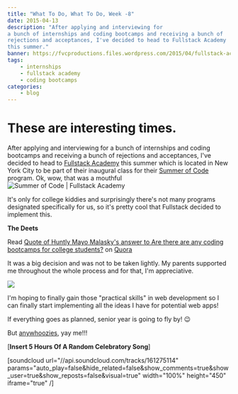 ```yaml
---
title: "What To Do, What To Do, Week -8"
date: 2015-04-13
description: "After applying and interviewing for
a bunch of internships and coding bootcamps and receiving a bunch of
rejections and acceptances, I've decided to head to Fullstack Academy
this summer."
banner: https://fvcproductions.files.wordpress.com/2015/04/fullstack-academy-banner.jpg?w=1024&h=435&crop=1
tags:
    - internships
    - fullstack academy
    - coding bootcamps
categories:
    - blog
---
```


# These are interesting times.

After applying and interviewing for a bunch of internships and coding bootcamps and receiving a bunch of rejections and acceptances, I've decided to head to [Fullstack Academy](//fullstackacademy.com "Fullstack Academy") this summer which is located in New York City to be part of their inaugural class for their [Summer of Code](//www.fullstackacademy.com/summer-of-code "Fullstack Academy | Summer of Code") program. Ok, wow, that was a mouthful![![Summer of Code | Fullstack
Academy](//fvcproductions.files.wordpress.com/2015/04/summer-of-code-fullstack-academy.png)](//fvcproductions.files.wordpress.com/2015/04/summer-of-code-fullstack-academy.png)

It's only for college kiddies and surprisingly there's not many programs designated specifically for us, so it's pretty cool that Fullstack decided to implement this.

**The Deets**

Read [Quote of Huntly Mayo Malasky's answer to Are there are any coding bootcamps for college students?](//www.quora.com/Are-there-are-any-coding-bootcamps-for-college-students/answer/Huntly-Mayo-Malasky/quote/3466710) on [Quora](//www.quora.com)

It was a big decision and was not to be taken lightly. My parents supported me throughout the whole process and for that, I'm appreciative.

![](//www.quickmeme.com/img/6d/6dc5a6608cbb656374d791b68a7709f62dbb3e0f3742cf074b295dc8d8edc471.jpg)

I'm hoping to finally gain those "practical skills" in web development so I can finally start implementing all the ideas I have for potential web apps!

If everything goes as planned, senior year is going to fly by! :wink:

But [anywhoozies](//twitter.com/swooz1e "Swoozie"), yay me!!!

\[**Insert 5 Hours Of A Random Celebratory Song**\]

\[soundcloud url="//api.soundcloud.com/tracks/161275114" params="auto_play=false&hide_related=false&show_comments=true&show_user=true&show_reposts=false&visual=true" width="100%" height="450" iframe="true" /\]
